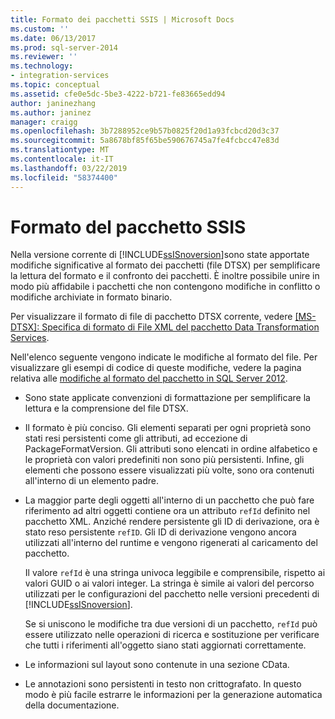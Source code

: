 ```yaml
---
title: Formato dei pacchetti SSIS | Microsoft Docs
ms.custom: ''
ms.date: 06/13/2017
ms.prod: sql-server-2014
ms.reviewer: ''
ms.technology:
- integration-services
ms.topic: conceptual
ms.assetid: cfe0e5dc-5be3-4222-b721-fe83665edd94
author: janinezhang
ms.author: janinez
manager: craigg
ms.openlocfilehash: 3b7288952ce9b57b0825f20d1a93fcbcd20d3c37
ms.sourcegitcommit: 5a8678bf85f65be590676745a7fe4fcbcc47e83d
ms.translationtype: MT
ms.contentlocale: it-IT
ms.lasthandoff: 03/22/2019
ms.locfileid: "58374400"
---
```

# <a name="ssis-package-format"></a>Formato del pacchetto SSIS
  Nella versione corrente di [!INCLUDE[ssISnoversion](../includes/ssisnoversion-md.md)]sono state apportate modifiche significative al formato dei pacchetti (file DTSX) per semplificare la lettura del formato e il confronto dei pacchetti. È inoltre possibile unire in modo più affidabile i pacchetti che non contengono modifiche in conflitto o modifiche archiviate in formato binario.  
  
 Per visualizzare il formato di file di pacchetto DTSX corrente, vedere [ \[MS-DTSX\]: Specifica di formato di File XML del pacchetto Data Transformation Services](https://go.microsoft.com/fwlink/?LinkId=233251).  
  
 Nell'elenco seguente vengono indicate le modifiche al formato del file. Per visualizzare gli esempi di codice di queste modifiche, vedere la pagina relativa alle [modifiche al formato del pacchetto in SQL Server 2012](https://go.microsoft.com/fwlink/?LinkId=233255).  
  
-   Sono state applicate convenzioni di formattazione per semplificare la lettura e la comprensione del file DTSX.  
  
-   Il formato è più conciso. Gli elementi separati per ogni proprietà sono stati resi persistenti come gli attributi, ad eccezione di PackageFormatVersion. Gli attributi sono elencati in ordine alfabetico e le proprietà con valori predefiniti non sono più persistenti. Infine, gli elementi che possono essere visualizzati più volte, sono ora contenuti all'interno di un elemento padre.  
  
-   La maggior parte degli oggetti all'interno di un pacchetto che può fare riferimento ad altri oggetti contiene ora un attributo `refId` definito nel pacchetto XML. Anziché rendere persistente gli ID di derivazione, ora è stato reso persistente `refID`. Gli ID di derivazione vengono ancora utilizzati all'interno del runtime e vengono rigenerati al caricamento del pacchetto.  
  
     Il valore `refId` è una stringa univoca leggibile e comprensibile, rispetto ai valori GUID o ai valori integer. La stringa è simile ai valori del percorso utilizzati per le configurazioni del pacchetto nelle versioni precedenti di [!INCLUDE[ssISnoversion](../includes/ssisnoversion-md.md)].  
  
     Se si uniscono le modifiche tra due versioni di un pacchetto, `refId` può essere utilizzato nelle operazioni di ricerca e sostituzione per verificare che tutti i riferimenti all'oggetto siano stati aggiornati correttamente.  
  
-   Le informazioni sul layout sono contenute in una sezione CData.  
  
-   Le annotazioni sono persistenti in testo non crittografato. In questo modo è più facile estrarre le informazioni per la generazione automatica della documentazione.  
  
  
